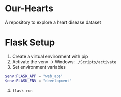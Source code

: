 # Our-Hearts
A repository to explore a heart disease dataset

# Flask Setup
1. Create a virtual environment with pip
2. Activate the venv -> Windows: `./Scripts/activate`
3. Set environment variables
```powershell
$env:FLASK_APP = "web_app"
$env:FLASK_ENV = "development"
```
4. `flask run`